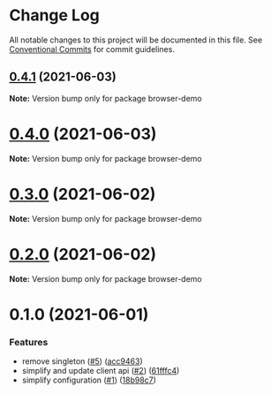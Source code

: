 # Change Log

All notable changes to this project will be documented in this file.
See [Conventional Commits](https://conventionalcommits.org) for commit guidelines.

## [0.4.1](https://github.com/amplitude/experiment-js-client/compare/v0.4.0...v0.4.1) (2021-06-03)

**Note:** Version bump only for package browser-demo





# [0.4.0](https://github.com/amplitude/experiment-js-client/compare/v0.3.0...v0.4.0) (2021-06-03)

**Note:** Version bump only for package browser-demo





# [0.3.0](https://github.com/amplitude/experiment-js-client/compare/v0.2.0...v0.3.0) (2021-06-02)

**Note:** Version bump only for package browser-demo





# [0.2.0](https://github.com/amplitude/experiment-js-client/compare/v0.1.0...v0.2.0) (2021-06-02)

**Note:** Version bump only for package browser-demo





# 0.1.0 (2021-06-01)


### Features

* remove singleton ([#5](https://github.com/amplitude/experiment-js-client/issues/5)) ([acc9463](https://github.com/amplitude/experiment-js-client/commit/acc94630566250749e6df417d4377cf3c042cc68))
* simplify and update client api ([#2](https://github.com/amplitude/experiment-js-client/issues/2)) ([61fffc4](https://github.com/amplitude/experiment-js-client/commit/61fffc44ef7c23ad6dbe9ad3d3a77d070b3d1845))
* simplify configuration ([#1](https://github.com/amplitude/experiment-js-client/issues/1)) ([18b98c7](https://github.com/amplitude/experiment-js-client/commit/18b98c78101683e14db751810daf9e1214ba2750))
